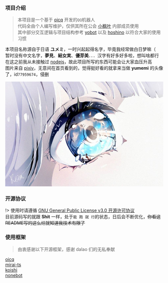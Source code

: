 ### 项目介绍

> 本项目是一个基于 [oicq](https://github.com/takayama-lily/oicq) 开发的`QQ`机器人  
代码全由个人编写维护，仅供其所在公会 [小枫叶](https://jq.qq.com/?_wv=1027&k=8SOAZlSF) 内部成员使用  
其中部分交互逻辑与项目结构参考 [yobot](https://github.com/pcrbot/yobot) 以及 [hoshino](https://github.com/Ice-Cirno/HoshinoBot) 以符合大家的使用习惯

本项目名称源自于日语 **ユメミ**，一时兴起起得名字，毕竟我经常做白日梦嘛（  
暂时没有中文名字，**夢見**、**結女実**、**優芽美**．．．汉字有好多好多啦，想叫啥都行  
在这之前我从未接触过 [nodejs](https://nodejs.org)，故此项目所写的东西可能会让大家血压升高  
图片来自 [pixiv](https://www.pixiv.net)，无意间在首页看到的，觉得挺好看的就拿来当做 **yumemi** 的头像了，id`77959674`，侵删

![电波传达不到哦...](../public/images/avatar/yumemi.jpg "id:77959674")

### 开源协议

!> 使用时请遵循 [GNU General Public License v3.0 开源许可协议](https://www.gnu.org/licenses/gpl-3.0.txt)  
目前源码写的就跟 **Shit** 一样，处于`能 跑 就 行`的状态，日后会不断优化，~~你看这README写的这么烂就知道我技术有限了~~

### 使用框架

> 由衷感谢以下开源框架，感谢 dalao 们的无私奉献

[oicq](https://github.com/takayama-lily/oicq)  
[mirai-ts](https://github.com/YunYouJun/mirai-ts)  
[koishi](https://github.com/koishijs/koishi)  
[nonebot](https://github.com/nonebot/nonebot)